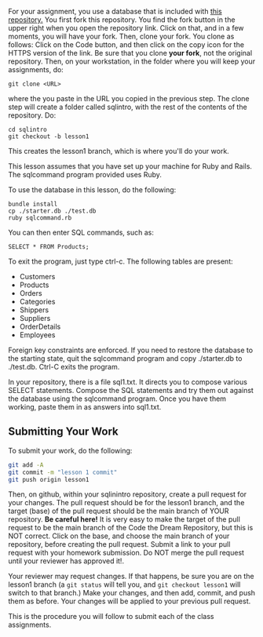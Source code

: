 For your assignment, you use a database that is included with [this repository.](https://github.com/Code-the-Dream-School/sqlintro)  You first fork this repository.  You find the fork button in the upper right when you open the repository link.  Click on that, and in a few moments, you will have your fork.  Then, clone your fork.  You clone as follows: Click on the Code button, and then click on the copy icon for the HTTPS version of the link.  Be sure that you clone **your fork**, not the original repository.  Then, on your workstation, in the folder where you will keep your assignments, do:

```
git clone <URL>
```
where the you paste in the URL you copied in the previous step. The clone step will create a folder called sqlintro, with the rest of the contents of the repository.  Do:
```
cd sqlintro
git checkout -b lesson1
```
This creates the lesson1 branch, which is where you'll do your work.

This lesson assumes that you have set up your machine for Ruby and Rails.  The sqlcommand program provided uses Ruby.

To use the database in this lesson, do the following:
```
bundle install
cp ./starter.db ./test.db
ruby sqlcommand.rb
```
You can then enter SQL commands, such as:
```
SELECT * FROM Products;
```
To exit the program, just type ctrl-c.  The following tables are present:

- Customers
- Products
- Orders
- Categories
- Shippers
- Suppliers
- OrderDetails
- Employees

Foreign key constraints are enforced.  If you need to restore the database
to the starting state, quit the sqlcommand program and copy ./starter.db to
./test.db. Ctrl-C exits the program.

In your repository, there is a file sql1.txt.  It directs you to compose various SELECT statements.  Compose the SQL statements and try them out against the database using the sqlcommand program.   Once you have them
working, paste them in as answers into sql1.txt.

## Submitting Your Work

To submit your work, do the following:
```bash
git add -A
git commit -m "lesson 1 commit"
git push origin lesson1
```
Then, on github, within your sqlinintro repository, create a pull request for your changes.  The pull request should be for the lesson1 branch, and the target (base) of the pull request should be the main branch of YOUR repository.  **Be careful here!** It is very easy to make the target of the pull request to be the main branch of the Code the Dream Repository, but this is NOT correct.  Click on the base, and choose the main branch of your repository, before creating the pull request.  Submit a link to your pull request with your homework submission.  Do NOT merge the pull request until your reviewer has approved it!.

Your reviewer may request changes.  If that happens, be sure you are on the lesson1 branch (a ```git status``` will tell you, and ```git checkout lesson1``` will switch to that branch.)  Make your changes, and then add, commit, and push them as before.  Your changes will be applied to your previous pull request.

This is the procedure you will follow to submit each of the class assignments.